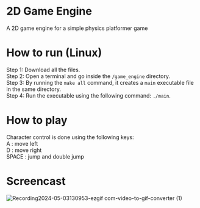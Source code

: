 # 2D Game Engine

A 2D game engine for a simple physics platformer game 

# How to run (Linux)

Step 1: Download all the files. \
Step 2: Open a terminal and go inside the `/game_engine` directory. \
Step 3: By running the `make all` command, it creates a `main` executable file in the same directory.  \
Step 4: Run the executable using the following command: `./main`. 

# How to play

Character control is done using the following keys: \
A : move left \
D : move right \
SPACE : jump and double jump 

# Screencast

![Recording2024-05-03130953-ezgif com-video-to-gif-converter (1)](https://github.com/frederic-hallein/game_engine/assets/124629735/bd2d6b85-1324-4e48-9147-9d238e7135ec)

